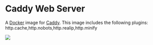 # Caddy Web Server

A [Docker](http://docker.com) image for [Caddy](http://caddyserver.com). This image includes the following plugins: http.cache,http.nobots,http.realip,http.minify

[![](https://images.microbadger.com/badges/image/luxaeterna/caddy.svg)](https://microbadger.com/images/luxaeterna/caddy "Get your own image badge on microbadger.com")
